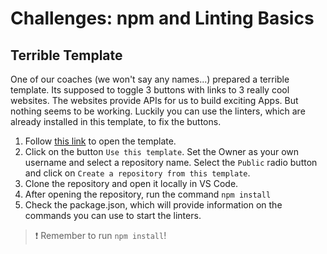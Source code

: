 # Challenges: npm and Linting Basics

## Terrible Template

One of our coaches (we won't say any names...) prepared a terrible template. Its supposed to toggle
3 buttons with links to 3 really cool websites. The websites provide APIs for us to build exciting
Apps. But nothing seems to be working. Luckily you can use the linters, which are already installed
in this template, to fix the buttons.

1. Follow [this link](https://github.com/spiced-academy/fs-linting-basics-template) to open the template.
2. Click on the button `Use this template`. Set the Owner as your own username and select a
   repository name. Select the `Public` radio button and click on
   `Create a repository from this template`.
3. Clone the repository and open it locally in VS Code.
4. After opening the repository, run the command `npm install`
5. Check the package.json, which will provide information on the commands you can use to start the linters.

> ❗️ Remember to run `npm install`!
